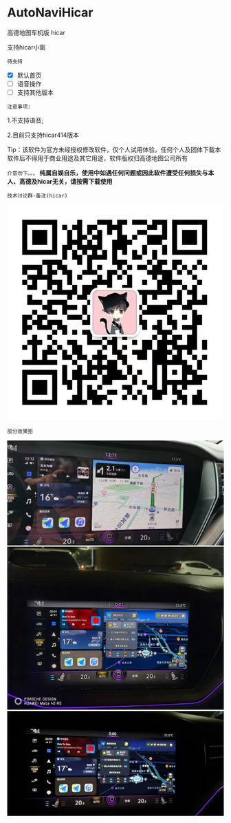 # AutoNaviHicar
高德地图车机版 hicar

支持hicar小窗

`待支持`

 * [x] 默认首页
 * [ ] 语音操作
 * [ ] 支持其他版本

`注意事项:`

 1.不支持语音;

 2.目前只支持hicar414版本


Tip：该软件为官方未经授权修改软件，仅个人试用体验，任何个人及团体下载本软件后不得用于商业用途及其它用途，软件版权归高德地图公司所有

`介意勿下。。。`
__纯属自娱自乐，使用中如遇任何问题或因此软件遭受任何损失与本人、高德及hicar无关，请按需下载使用__



`技术讨论群-备注(hicar)`

<img src="images/wx.jpg" alt="Cover" width="500"/>


`部分效果图`

![1.jpg](images/1.jpg)
![2.jpg](images/2.jpg)
![3.jpg](images/3.jpg)
